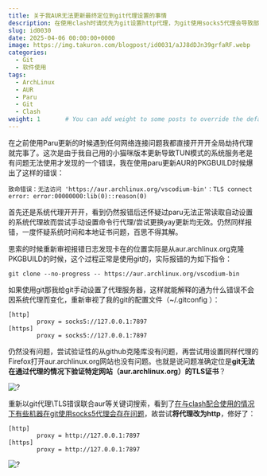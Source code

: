 ```yaml
---
title: 关于我AUR无法更新最终定位到git代理设置的事情
description: 在使用clash时请优先为git设置http代理，为git使用socks5代理会导致部分网站（aur.archlinux.org）产生TLS证书错误问题。
slug: id0030
date: 2025-04-06 00:00:00+0000
image: https://img.takuron.com/blogpost/id0031/aJJ8dDJn39grfaRF.webp
categories:
  - Git
  - 软件使用
tags:
  - ArchLinux
  - AUR
  - Paru
  - Git
  - Clash
weight: 1       # You can add weight to some posts to override the default sorting (date descending)
---
```


在之前使用Paru更新的时候遇到任何网络连接问题我都直接开开开全局劫持代理就完事了。这次是由于我自己用的小猫咪版本更新导致TUN模式的系统服务老是有问题无法使用才发现的一个错误，我在使用paru更新AUR的PKGBUILD时候爆出了这样的错误：

```
致命错误：无法访问 'https://aur.archlinux.org/vscodium-bin'：TLS connect error: error:00000000:lib(0)::reason(0)
```

首先还是系统代理开开开，看到仍然报错后还怀疑过paru无法正常读取自动设置的系统代理故而尝试手动设置命令行代理/尝试更换yay更新均无效。仍然同样报错，一度怀疑系统时间和本地证书问题，百思不得其解。

思索的时候重新审视报错日志发现卡在的位置实际是从aur.archlinux.org克隆PKGBUILD的时候，这个过程正常是使用git的，实际报错的为如下指令：

```
git clone --no-progress -- https://aur.archlinux.org/vscodium-bin
```

如果使用git那我给git手动设置了代理服务器，这样就能解释的通为什么错误不会因系统代理而变化，重新审视了我的git的配置文件（~/.gitconfig ）：

```
[http]
        proxy = socks5://127.0.0.1:7897
[https]
        proxy = socks5://127.0.0.1:7897

```

仍然没有问题，尝试验证性的从github克隆库没有问题，再尝试用设置同样代理的Firefox打开aur.archlinux.org网站也没有问题。也就是说问题准确定位是**git无法在通过代理的情况下验证特定网站（aur.archlinux.org）的TLS证书**？

![?](https://img.takuron.com/blogpost/80a7c383d3c7a3fb47d28c89aad71f64_MD5-tuya.webp)

重新以git代理\TLS错误联合aur等关键词搜索，看到了[在与clash配合使用的情况下有些机器在git使用socks5代理会存在问题](https://www.cnblogs.com/searchstar/p/18437537)，故尝试**将代理改为http**，修好了：

```
[http]
        proxy = http://127.0.0.1:7897
[https]
        proxy = http://127.0.0.1:7897

```

![?](https://img.takuron.com/blogpost/80a7c383d3c7a3fb47d28c89aad71f64_MD5-tuya.webp)